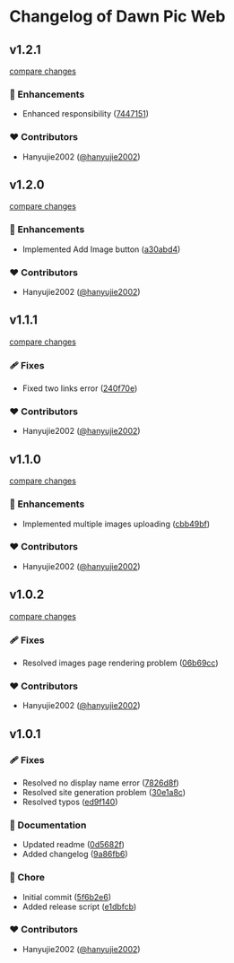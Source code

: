 # Changelog of Dawn Pic Web

## v1.2.1

[compare changes](https://github.com/dawn-pic/DawnPic-web/compare/v1.2.0...v1.2.1)

### 🚀 Enhancements

- Enhanced responsibility ([7447151](https://github.com/dawn-pic/DawnPic-web/commit/7447151))

### ❤️ Contributors

- Hanyujie2002 ([@hanyujie2002](http://github.com/hanyujie2002))

## v1.2.0

[compare changes](https://github.com/dawn-pic/DawnPic-web/compare/v1.1.1...v1.2.0)

### 🚀 Enhancements

- Implemented Add Image button ([a30abd4](https://github.com/dawn-pic/DawnPic-web/commit/a30abd4))

### ❤️ Contributors

- Hanyujie2002 ([@hanyujie2002](http://github.com/hanyujie2002))

## v1.1.1

[compare changes](https://github.com/dawn-pic/DawnPic-web/compare/v1.1.0...v1.1.1)

### 🩹 Fixes

- Fixed two links error ([240f70e](https://github.com/dawn-pic/DawnPic-web/commit/240f70e))

### ❤️ Contributors

- Hanyujie2002 ([@hanyujie2002](http://github.com/hanyujie2002))

## v1.1.0

[compare changes](https://github.com/dawn-pic/DawnPic-web/compare/v1.0.2...v1.1.0)

### 🚀 Enhancements

- Implemented multiple images uploading ([cbb49bf](https://github.com/dawn-pic/DawnPic-web/commit/cbb49bf))

### ❤️ Contributors

- Hanyujie2002 ([@hanyujie2002](http://github.com/hanyujie2002))

## v1.0.2

[compare changes](https://github.com/dawn-pic/DawnPic-web/compare/v1.0.1...v1.0.2)

### 🩹 Fixes

- Resolved images page rendering problem ([06b69cc](https://github.com/dawn-pic/DawnPic-web/commit/06b69cc))

### ❤️ Contributors

- Hanyujie2002 ([@hanyujie2002](http://github.com/hanyujie2002))

## v1.0.1


### 🩹 Fixes

- Resolved no display name error ([7826d8f](https://github.com/dawn-pic/DawnPic-web/commit/7826d8f))
- Resolved site generation problem ([30e1a8c](https://github.com/dawn-pic/DawnPic-web/commit/30e1a8c))
- Resolved typos ([ed9f140](https://github.com/dawn-pic/DawnPic-web/commit/ed9f140))

### 📖 Documentation

- Updated readme ([0d5682f](https://github.com/dawn-pic/DawnPic-web/commit/0d5682f))
- Added changelog ([9a86fb6](https://github.com/dawn-pic/DawnPic-web/commit/9a86fb6))

### 🏡 Chore

- Initial commit ([5f6b2e6](https://github.com/dawn-pic/DawnPic-web/commit/5f6b2e6))
- Added release script ([e1dbfcb](https://github.com/dawn-pic/DawnPic-web/commit/e1dbfcb))

### ❤️ Contributors

- Hanyujie2002 ([@hanyujie2002](http://github.com/hanyujie2002))

